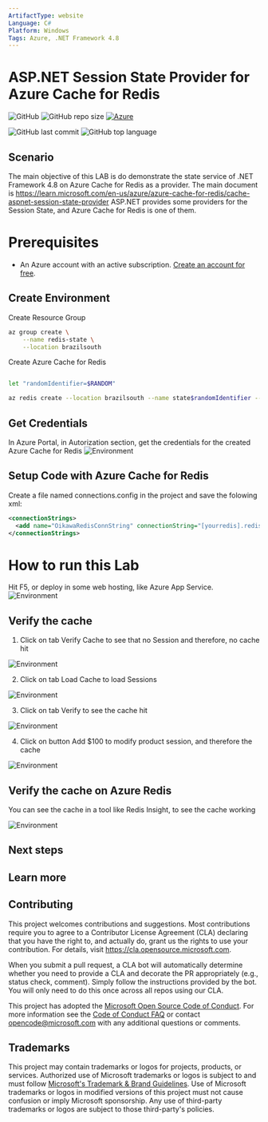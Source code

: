 ```yaml
---
ArtifactType: website
Language: C#
Platform: Windows
Tags: Azure, .NET Framework 4.8
---
```


# ASP.NET Session State Provider for Azure Cache for Redis

![GitHub](https://img.shields.io/github/license/marcosoikawa/redis-state-f4.8) 
![GitHub repo size](https://img.shields.io/github/repo-size/marcosoikawa/redis-state-f4.8) 
[![Azure](https://badgen.net/badge/icon/azure?icon=azure&label)](https://azure.microsoft.com)

![GitHub last commit](https://img.shields.io/github/last-commit/marcosoikawa/redis-state-f4.8)
![GitHub top language](https://img.shields.io/github/languages/top/marcosoikawa/redis-state-f4.8)


## Scenario

The main objective of this LAB is do demonstrate the state service of .NET Framework 4.8 on Azure Cache for Redis as a provider. The main document is https://learn.microsoft.com/en-us/azure/azure-cache-for-redis/cache-aspnet-session-state-provider
ASP.NET provides some providers for the Session State, and Azure Cache for Redis is one of them.

# Prerequisites

- An Azure account with an active subscription. [Create an account for free](https://azure.microsoft.com/free/?WT.mc_id=A261C142F).

## Create Environment

Create Resource Group

```bash
az group create \
    --name redis-state \
    --location brazilsouth
```

Create Azure Cache for Redis

```bash

let "randomIdentifier=$RANDOM"

az redis create --location brazilsouth --name state$randomIdentifier --resource-group redis-state --sku Basic --vm-size c0
```

## Get Credentials
In Azure Portal, in Autorization section, get the credentials for the created Azure Cache for Redis
![Environment](./media/redis01.png)

## Setup Code with Azure Cache for Redis
Create a file named connections.config in the project and save the folowing xml:

```xml
<connectionStrings>
  <add name="OikawaRedisConnString" connectionString="[yourredis].redis.cache.windows.net:6380,password=[your password],ssl=True,abortConnect=False"  />
</connectionStrings>

```

# How to run this Lab

Hit F5, or deploy in some web hosting, like Azure App Service.
![Environment](./media/redis02.png)

## Verify the cache

1. Click on tab Verify Cache to see that no Session and therefore, no cache hit

![Environment](./media/redis03.png)

2. Click on tab Load Cache to load Sessions

![Environment](./media/redis04.png)

3. Click on tab Verify to see the cache hit

![Environment](./media/redis05.png)

4. Click on button Add $100 to modify product session, and therefore the cache

![Environment](./media/redis06.png)


## Verify the cache on Azure Redis
You can see the cache in a tool like Redis Insight, to see the cache working

![Environment](./media/redis07.png)

## Next steps


## Learn more

## Contributing

This project welcomes contributions and suggestions.  Most contributions require you to agree to a
Contributor License Agreement (CLA) declaring that you have the right to, and actually do, grant us
the rights to use your contribution. For details, visit https://cla.opensource.microsoft.com.

When you submit a pull request, a CLA bot will automatically determine whether you need to provide
a CLA and decorate the PR appropriately (e.g., status check, comment). Simply follow the instructions
provided by the bot. You will only need to do this once across all repos using our CLA.

This project has adopted the [Microsoft Open Source Code of Conduct](https://opensource.microsoft.com/codeofconduct/).
For more information see the [Code of Conduct FAQ](https://opensource.microsoft.com/codeofconduct/faq/) or
contact [opencode@microsoft.com](mailto:opencode@microsoft.com) with any additional questions or comments.

## Trademarks

This project may contain trademarks or logos for projects, products, or services. Authorized use of Microsoft 
trademarks or logos is subject to and must follow 
[Microsoft's Trademark & Brand Guidelines](https://www.microsoft.com/en-us/legal/intellectualproperty/trademarks/usage/general).
Use of Microsoft trademarks or logos in modified versions of this project must not cause confusion or imply Microsoft sponsorship.
Any use of third-party trademarks or logos are subject to those third-party's policies.